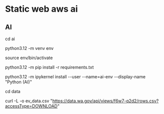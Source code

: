# Static web aws ai

## AI

cd ai

python3.12 -m venv env

source env/bin/activate

python3.12 -m pip install -r requirements.txt

python3.12 -m ipykernel install --user --name=ai-env --display-name "Python (AI)"

cd data

curl -L -o ev_data.csv "https://data.wa.gov/api/views/f6w7-q2d2/rows.csv?accessType=DOWNLOAD"